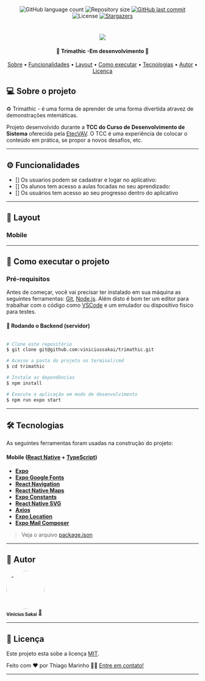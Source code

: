
<p align="center">
  <img alt="GitHub language count" src="https://img.shields.io/github/languages/count/viniciussakai/trimathic?color=%2304D361">

  <img alt="Repository size" src="https://img.shields.io/github/repo-size/viniciussakai/trimathic">
 
  <a href="https://github.com/tgmarinho/README-ecoleta/commits/master">
    <img alt="GitHub last commit" src="https://img.shields.io/github/last-commit/viniciussakai/trimathic">
  </a>
    
   <img alt="License" src="https://img.shields.io/badge/license-MIT-brightgreen">
   
   <a href="https://github.com/viniciussakai/trimathic/stargazers">
    <img alt="Stargazers" src="https://img.shields.io/github/stars/viniciussakai/trimathic?style=social">
  </a>

  
 
</p>
<h1 align="center">
    <img  src="https://i.imgur.com/26371zy.png" />
</h1>

<h4 align="center"> 
	🚧  Trimathic -Em desenvolvimento 🚧
</h4>

<p align="center">
 <a href="#-sobre-o-projeto">Sobre</a> •
 <a href="#-funcionalidades">Funcionalidades</a> •
 <a href="#-layout">Layout</a> • 
 <a href="#-como-executar-o-projeto">Como executar</a> • 
 <a href="#-tecnologias">Tecnologias</a> • 
 <a href="#-autor">Autor</a> • 
 <a href="#user-content--licença">Licença</a>
</p>

## 💻 Sobre o projeto

♻️ Trimathic - é uma forma de aprender de uma forma divertida atravez de demonstrações mtemáticas.

Projeto desenvolvido durante a **TCC do Curso de Desenvolvimento de Sistema** oferecida pela [EtecVAV](https://www.etecvav.com.br).
O TCC é uma experiência de colocar o conteúdo em prática, se propor a novos desafios, etc.

---

## ⚙️ Funcionalidades

- [] Os usuarios podem se cadastrar e logar no aplicativo:
- [] Os alunos tem acesso a aulas focadas no seu aprendizado:
- [] Os usuários tem acesso ao seu progresso dentro do aplicativo

---
## 🎨 Layout


### Mobile

<p align="center">

</p>

---

## 🚀 Como executar o projeto

### Pré-requisitos

Antes de começar, você vai precisar ter instalado em sua máquina as seguintes ferramentas:
[Git](https://git-scm.com), [Node.js](https://nodejs.org/en/). 
Além disto é bom ter um editor para trabalhar com o código como [VSCode](https://code.visualstudio.com/) e um emulador ou dispositivo fisico para testes.

#### 🎲 Rodando o Backend (servidor)

```bash

# Clone este repositório
$ git clone git@github.com:viniciussakai/trimathic.git

# Acesse a pasta do projeto no terminal/cmd
$ cd trimathic

# Instale as dependências
$ npm install

# Execute a aplicação em modo de desenvolvimento
$ npm run expo start
```
---

## 🛠 Tecnologias

As seguintes ferramentas foram usadas na construção do projeto:


#### **Mobile**  ([React Native](http://www.reactnative.com/)  +  [TypeScript](https://www.typescriptlang.org/))

-   **[Expo](https://expo.io/)**
-   **[Expo Google Fonts](https://github.com/expo/google-fonts)**
-   **[React Navigation](https://reactnavigation.org/)**
-   **[React Native Maps](https://github.com/react-native-community/react-native-maps)**
-   **[Expo Constants](https://docs.expo.io/versions/latest/sdk/constants/)**
-   **[React Native SVG](https://github.com/react-native-community/react-native-svg)**
-   **[Axios](https://github.com/axios/axios)**
-   **[Expo Location](https://docs.expo.io/versions/latest/sdk/location/)**
-   **[Expo Mail Composer](https://docs.expo.io/versions/latest/sdk/mail-composer/)**

> Veja o arquivo  [package.json](https://github.com/viniciussakai/trimathic/package.json)

---

## 🦸 Autor

<a href="#">
 <img style="border-radius: 50%;" src="https://avatars.githubusercontent.com/u/74623729?v=4" width="100px;" alt=""/>
 <br />
 <sub><b>Vinicius Sakai</b></sub></a> <a href="https://blog.rocketseat.com.br/author/thiago/" title="Rocketseat">🚀</a>
 <br />


---

## 📝 Licença

Este projeto esta sobe a licença [MIT](./LICENSE).

Feito com ❤️ por Thiago Marinho 👋🏽 [Entre em contato!](https://www.linkedin.com/in/tgmarinho/)

---
